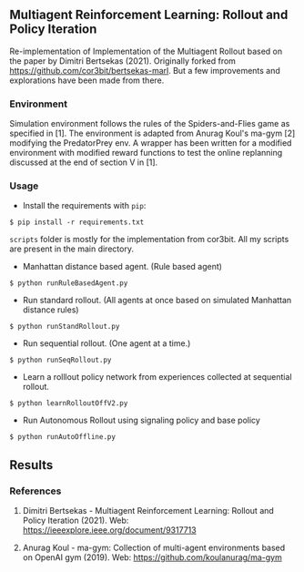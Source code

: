 ## Multiagent Reinforcement Learning: Rollout and Policy Iteration


Re-implementation of Implementation of the Multiagent Rollout based on the 
paper by Dimitri Bertsekas (2021). Originally forked from https://github.com/cor3bit/bertsekas-marl.
But a few improvements and explorations have been made from there.


### Environment
Simulation environment follows the rules of the Spiders-and-Flies game as 
specified in [1]. The environment is adapted from Anurag Koul's ma-gym [2] 
modifying the PredatorPrey env. A wrapper has been written for a modified environment with 
modified reward functions to test the online replanning discussed at the end of section V in [1].


### Usage

- Install the requirements with `pip`:

```
$ pip install -r requirements.txt
```

`scripts` folder is mostly for the implementation from cor3bit.
All my scripts are present in the main directory.

- Manhattan distance based agent. (Rule based agent)
```
$ python runRuleBasedAgent.py
```

- Run standard rollout. (All agents at once based on simulated Manhattan distance rules)
```
$ python runStandRollout.py
```

- Run sequential rollout. (One agent at a time.)
```
$ python runSeqRollout.py
```

- Learn a rolllout policy network from experiences collected at sequential rollout.
```
$ python learnRolloutOffV2.py
```

- Run Autonomous Rollout using signaling policy and base policy
```
$ python runAutoOffline.py
```


## Results



### References

1. Dimitri Bertsekas - Multiagent Reinforcement Learning: Rollout and 
   Policy Iteration (2021).
   Web: https://ieeexplore.ieee.org/document/9317713
      
2. Anurag Koul - ma-gym: Collection of multi-agent environments based 
   on OpenAI gym (2019). Web: https://github.com/koulanurag/ma-gym
   
